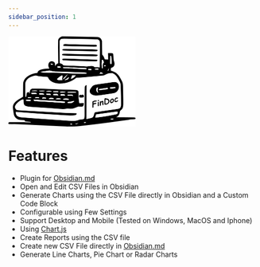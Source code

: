 ```yaml
---
sidebar_position: 1
---
```


![Findoc Logo](/img/findoc-256.png)

# Features

- Plugin for [Obsidian.md](https://obsidian.md)
- Open and Edit CSV Files in Obsidian
- Generate Charts using the CSV File directly in Obsidian and a Custom Code Block
- Configurable using Few Settings
- Support Desktop and Mobile (Tested on Windows, MacOS and Iphone)
- Using [Chart.js](https://www.chartjs.org)
- Create Reports using the CSV file
- Create new CSV File directly in [Obsidian.md](https://obsidian.md)
- Generate Line Charts, Pie Chart or Radar Charts

